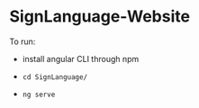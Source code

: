 # SignLanguage-Website

To run:

 - install angular CLI through npm

 - `cd SignLanguage/`

 - `ng serve`
